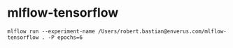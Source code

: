 # mlflow-tensorflow
`mlflow run --experiment-name /Users/robert.bastian@enverus.com/mlflow-tensorflow . -P epochs=6`
